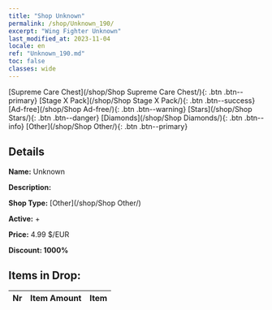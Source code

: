 ```yaml
---
title: "Shop Unknown"
permalink: /shop/Unknown_190/
excerpt: "Wing Fighter Unknown"
last_modified_at: 2023-11-04
locale: en
ref: "Unknown_190.md"
toc: false
classes: wide
---
```



  [Supreme Care Chest](/shop/Shop Supreme Care Chest/){: .btn .btn--primary}   [Stage X Pack](/shop/Shop Stage X Pack/){: .btn .btn--success}   [Ad-free](/shop/Shop Ad-free/){: .btn .btn--warning}   [Stars](/shop/Shop Stars/){: .btn .btn--danger}   [Diamonds](/shop/Shop Diamonds/){: .btn .btn--info}   [Other](/shop/Shop Other/){: .btn .btn--primary} 

## Details

 **Name:** Unknown 

 **Description:** 

 **Shop Type:** [Other](/shop/Shop Other/)

 **Active:** + 

 **Price:** 4.99 $/EUR 

 **Discount: 1000%** 



## Items in Drop:

  |  Nr | Item Amount  |       Item       |
  |:----|:------------:|:-----------------|

